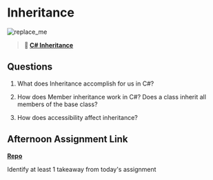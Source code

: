 # Inheritance

![replace_me](https://codeworks.blob.core.windows.net/public/assets/img/illustrations/placeholder.svg)

> **📖 [C# Inheritance](https://codeworksacademy.com/fs-student-guide/resources/wk10/04-Inheritance)**

## Questions

1. What does Inheritance accomplish for us in C#?

2. How does Member inheritance work in C#? Does a class inherit all members of the base class?

3. How does accessibility affect inheritance?

## Afternoon Assignment Link

**[Repo](https://github.com/MarkOhnsman/<ASSIGNMENT_REPO>)**

Identify at least 1 takeaway from today's assignment
